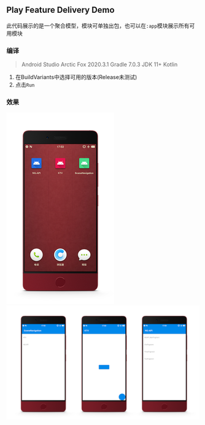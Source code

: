 ## Play Feature Delivery Demo

此代码展示的是一个聚合模型，模块可单独出包，也可以在`:app`模块展示所有可用模块

### 编译
> Android Studio Arctic Fox 2020.3.1
> Gradle 7.0.3
> JDK 11+
> Kotlin

1. 在BuildVariants中选择可用的版本(Release未测试)
2. 点击`Run`

### 效果

![桌面](./screenshots/desktop.png)
![内容](./screenshots/example.png)